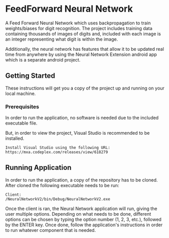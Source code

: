 # FeedForward Neural Network

A Feed Forward Neural Network which uses backpropagation to train weights/biases for digit recognition. The project includes training data containing thousands of images of digits and, included with each image is an integer representing what digit is within the image.

Additionally, the neural network has features that allow it to be updated real time from anywhere by using the Neural Network Extension android app which is a separate android project. 

## Getting Started

These instructions will get you a copy of the project up and running on your local machine.

### Prerequisites

In order to run the application, no software is needed due to the included executable file.

But, in order to view the project, Visual Studio is recommended to be installed.

```
Install Visual Studio using the following URL:
https://mxa.codeplex.com/releases/view/618279
```

## Running Application

In order to run the application, a copy of the repository has to be cloned. After cloned the following executable needs to be run:
  
```
Client:
/NeuralNetworkV2/bin/Debug/NeuralNetworkV2.exe
```

Once the client is ran, the Neural Network application will run, giving the user multiple options. Depending on what needs to be done, different options can be chosen by typing the option number (1, 2, 3, etc.), followed by the ENTER key. Once done, follow the application's instructions in order to run whatever component that is needed.
